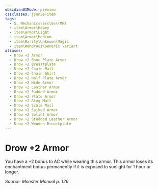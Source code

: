 ```yaml
---
obsidianUIMode: preview
cssclasses: json5e-item
tags:
  - 5. Mechanics\Src\5e\(MM)
  - item\Armor\Heavy
  - item\Armor\Light
  - item\Armor\Medium
  - item\Rarity\Unknown\Magic
  - item\Wondrous\Generic Variant
aliases:
  - Drow +2 Armor
  - Drow +2 Bone Plate Armor
  - Drow +2 Breastplate
  - Drow +2 Chain Mail
  - Drow +2 Chain Shirt
  - Drow +2 Half Plate Armor
  - Drow +2 Hide Armor
  - Drow +2 Leather Armor
  - Drow +2 Padded Armor
  - Drow +2 Plate Armor
  - Drow +2 Ring Mail
  - Drow +2 Scale Mail
  - Drow +2 Spiked Armor
  - Drow +2 Splint Armor
  - Drow +2 Studded Leather Armor
  - Drow +2 Wooden Breastplate
---
```

# Drow +2 Armor


You have a +2 bonus to AC while wearing this armor. This armor loses its enchantment bonus permanently if it is exposed to sunlight for 1 hour or longer.

*Source: Monster Manual p. 126*
